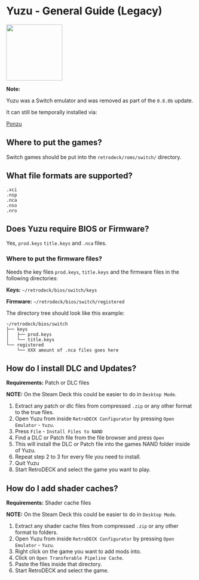 # Yuzu - General Guide (Legacy)

<img src="../../../wiki_images/logos//yuzu-logo.svg" width="150">

**Note:** 

Yuzu was a Switch emulator and was removed as part of the `0.8.0b` update.

It can still be temporally installed via:

[Ponzu](../../wiki_configurator/ponzu.md)

## Where to put the games?

Switch games should be put into the `retrodeck/roms/switch/` directory.

## What file formats are supported?

```
.xci
.nsp
.nca
.nso
.nro
```

## Does Yuzu require BIOS or Firmware?

Yes, `prod.keys` `title.keys` and `.nca` files.

### Where to put the firmware files?

Needs the key files `prod.keys`, `title.keys` and the firmware files in the following directories:

**Keys:** `~/retrodeck/bios/switch/keys`

**Firmware:** `~/retrodeck/bios/switch/registered`

The directory tree should look like this example:

```
~/retrodeck/bios/switch
├── keys
│   ├── prod.keys
│   └── title.keys
└── registered
    └── XXX amount of .nca files goes here
```

## How do I install DLC and Updates?

**Requirements:** Patch or DLC files <br>

**NOTE:** On the Steam Deck this could be easier to do in `Desktop Mode`.

1. Extract any patch or dlc files from compressed `.zip` or any other format to the true files.
2. Open Yuzu from inside `RetroDECK Configurator` by pressing `Open Emulator` - `Yuzu`.
3. Press `File` - `Install Files to NAND`
4. Find a DLC or Patch file from the file browser and press `Open`
5. This will install the DLC or Patch file into the games NAND folder inside of Yuzu.
6. Repeat step 2 to 3 for every file you need to install.
7. Quit Yuzu
8. Start RetroDECK and select the game you want to play.

## How do I add shader caches?

**Requirements:** Shader cache files <br>

**NOTE:** On the Steam Deck this could be easier to do in `Desktop Mode`.

1. Extract any shader cache files from compressed `.zip` or any other format to folders.
2. Open Yuzu from inside `RetroDECK Configurator` by pressing `Open Emulator` - `Yuzu`.
3. Right click on the game you want to add mods into.
4. Click on `Open Transferable Pipeline Cache`.
5. Paste the files inside that directory.
6. Start RetroDECK and select the game.

